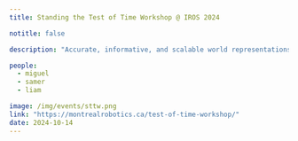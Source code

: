 ```yaml
---
title: Standing the Test of Time Workshop @ IROS 2024

notitle: false

description: "Accurate, informative, and scalable world representations are an essential component of highly autonomous mobile robots and have been an important topic of research for several decades. As robots become more capable, deploying in larger and more dynamic, varied environments, requires for such representations to grow apace. Handling multiple data modalities, abstraction levels, and types of information (metric, topological, semantic, objects, etc.) remains challenging — even more so in so-called lifelong settings where robots must maintain world models over extended periods of time. Over the last forty years, roboticists have used techniques from many machine learning and statistics paradigms for mapping. However, none have been nearly as transformative as deep learning, and we believe we are now at an inflection point in the pace of adoption and proliferation of deep learning techniques for representing models of the world suited to robotics. \n Such a moment offers an opportunity for retrospection: to consider lessons from previous eras of research that have stood the test of time, to carry such lessons forward into an age of research dominated by models relying on latent representations, and to understand in hindsight the limits and blind spots of previous paradigms. Looking forward, we also hope to: make progress understanding the tradeoffs presented by newer learning and representation techniques, share and discuss new examples of state-of-the-art technical approaches for robotic mapping and modeling, and develop a shared view of the new frontier of challenges facing such systems as they are deployed in ever more challenging domains."

people:
  - miguel
  - samer
  - liam

image: /img/events/sttw.png
link: "https://montrealrobotics.ca/test-of-time-workshop/"
date: 2024-10-14
---
```



